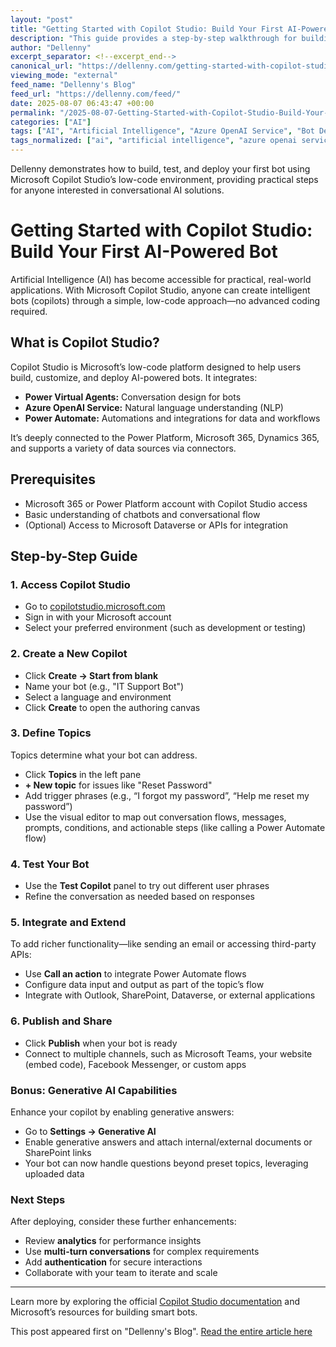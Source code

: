 ```yaml
---
layout: "post"
title: "Getting Started with Copilot Studio: Build Your First AI-Powered Bot"
description: "This guide provides a step-by-step walkthrough for building your first AI-powered bot using Microsoft Copilot Studio, a low-code platform for creating conversational copilots. Learn how to set up, design, integrate, test, and extend intelligent bots with seamless connections to Power Platform, Azure OpenAI Service, and generative AI capabilities."
author: "Dellenny"
excerpt_separator: <!--excerpt_end-->
canonical_url: "https://dellenny.com/getting-started-with-copilot-studio-build-your-first-ai-powered-bot/"
viewing_mode: "external"
feed_name: "Dellenny's Blog"
feed_url: "https://dellenny.com/feed/"
date: 2025-08-07 06:43:47 +00:00
permalink: "/2025-08-07-Getting-Started-with-Copilot-Studio-Build-Your-First-AI-Powered-Bot.html"
categories: ["AI"]
tags: ["AI", "Artificial Intelligence", "Azure OpenAI Service", "Bot Development", "Conversational Bots", "Copilot", "Copilot Studio", "Dynamics 365", "Generative AI", "Low Code", "Microsoft 365", "Microsoft Copilot Studio", "No Code Bots", "Posts", "Power Automate", "Power Platform", "Power Virtual Agents"]
tags_normalized: ["ai", "artificial intelligence", "azure openai service", "bot development", "conversational bots", "copilot", "copilot studio", "dynamics 365", "generative ai", "low code", "microsoft 365", "microsoft copilot studio", "no code bots", "posts", "power automate", "power platform", "power virtual agents"]
---
```


Dellenny demonstrates how to build, test, and deploy your first bot using Microsoft Copilot Studio’s low-code environment, providing practical steps for anyone interested in conversational AI solutions.<!--excerpt_end-->

# Getting Started with Copilot Studio: Build Your First AI-Powered Bot

Artificial Intelligence (AI) has become accessible for practical, real-world applications. With Microsoft Copilot Studio, anyone can create intelligent bots (copilots) through a simple, low-code approach—no advanced coding required.

## What is Copilot Studio?

Copilot Studio is Microsoft’s low-code platform designed to help users build, customize, and deploy AI-powered bots. It integrates:

- **Power Virtual Agents:** Conversation design for bots
- **Azure OpenAI Service:** Natural language understanding (NLP)
- **Power Automate:** Automations and integrations for data and workflows

It’s deeply connected to the Power Platform, Microsoft 365, Dynamics 365, and supports a variety of data sources via connectors.

## Prerequisites

- Microsoft 365 or Power Platform account with Copilot Studio access
- Basic understanding of chatbots and conversational flow
- (Optional) Access to Microsoft Dataverse or APIs for integration

## Step-by-Step Guide

### 1. Access Copilot Studio

- Go to [copilotstudio.microsoft.com](https://copilotstudio.microsoft.com)
- Sign in with your Microsoft account
- Select your preferred environment (such as development or testing)

### 2. Create a New Copilot

- Click **Create → Start from blank**
- Name your bot (e.g., "IT Support Bot")
- Select a language and environment
- Click **Create** to open the authoring canvas

### 3. Define Topics

Topics determine what your bot can address.

- Click **Topics** in the left pane
- **+ New topic** for issues like "Reset Password"
- Add trigger phrases (e.g., “I forgot my password”, “Help me reset my password”)
- Use the visual editor to map out conversation flows, messages, prompts, conditions, and actionable steps (like calling a Power Automate flow)

### 4. Test Your Bot

- Use the **Test Copilot** panel to try out different user phrases
- Refine the conversation as needed based on responses

### 5. Integrate and Extend

To add richer functionality—like sending an email or accessing third-party APIs:

- Use **Call an action** to integrate Power Automate flows
- Configure data input and output as part of the topic’s flow
- Integrate with Outlook, SharePoint, Dataverse, or external applications

### 6. Publish and Share

- Click **Publish** when your bot is ready
- Connect to multiple channels, such as Microsoft Teams, your website (embed code), Facebook Messenger, or custom apps

### Bonus: Generative AI Capabilities

Enhance your copilot by enabling generative answers:

- Go to **Settings → Generative AI**
- Enable generative answers and attach internal/external documents or SharePoint links
- Your bot can now handle questions beyond preset topics, leveraging uploaded data

### Next Steps

After deploying, consider these further enhancements:

- Review **analytics** for performance insights
- Use **multi-turn conversations** for complex requirements
- Add **authentication** for secure interactions
- Collaborate with your team to iterate and scale

---
Learn more by exploring the official [Copilot Studio documentation](https://learn.microsoft.com/power-platform/copilot-studio/overview) and Microsoft’s resources for building smart bots.

This post appeared first on "Dellenny's Blog". [Read the entire article here](https://dellenny.com/getting-started-with-copilot-studio-build-your-first-ai-powered-bot/)

